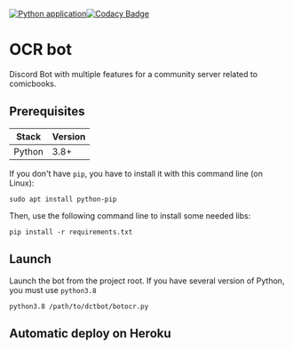 [![Python application](https://github.com/Sergeileduc/ocr-bot/actions/workflows/python-app.yml/badge.svg)](https://github.com/Sergeileduc/ocr-bot/actions/workflows/python-app.yml)[![Codacy Badge](https://app.codacy.com/project/badge/Grade/b007b73d72234c868aea26bd09aacf35)](https://www.codacy.com/gh/Sergeileduc/ocr-bot/dashboard?utm_source=github.com&amp;utm_medium=referral&amp;utm_content=Sergeileduc/ocr-bot&amp;utm_campaign=Badge_Grade)

# OCR bot

Discord Bot with multiple features for a community server related to comicbooks.

## Prerequisites

| Stack        | Version  |
|--------------|----------|
| Python       | 3.8+     |

If you don't have `pip`, you have to install it with this command line (on Linux):

```shell
sudo apt install python-pip
```

Then, use the following command line to install some needed libs:

```shell
pip install -r requirements.txt
```

## Launch

Launch the bot from the project root. If you have several version of Python, you must use `python3.8`

```shell
python3.8 /path/to/dctbot/botocr.py
```

## Automatic deploy on Heroku
